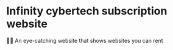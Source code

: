 # Infinity cybertech subscription website



👨‍🎓 An eye-catching website that shows websites you can rent 




